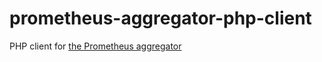 # prometheus-aggregator-php-client
PHP client for [the Prometheus aggregator](https://github.com/peterbourgon/prometheus-aggregator/)
